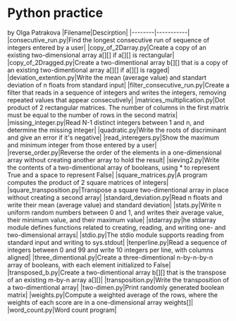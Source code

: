 # Python practice
by Olga Patrakova
|Filename|Descirption|
|--------|-----------|
|consecutive_run.py|Find the longest consecutive run of sequence of integers entered by a user|
|copy_of_2Darray.py|Create a copy of an existing two-dimensional array a[][] if a[][] is rectangular|
|copy_of_2Dragged.py|Create a two-dimentional array b[][] that is a copy of an existing two-dimentional array a[][] if a[][] is ragged|
|deviation_extention.py|Write the mean (average value) and standart deviation of n floats from standard input|
|filter_consecutive_run.py|Create a filter that reads in a sequence of integers and writes the integers, removing repeated values that appear consecutively|
|matrices_multiplication.py|Dot product of 2 rectangular matrices. The number of columns in the first matrix must be equal to the number of rows in the second matrix|
|missing_integer.py|Read N-1 distinct integers between 1 and n, and determine the missing integer|
|quadratic.py|Write the roots of discriminant and give an error if it's negative|
|read_interegers.py|Show the maximum and minimum integer from those entered by a user|
|reverse_order.py|Reverse the order of the elements in a one-dimensional array without creating another array to hold the result|
|sieving2.py|Write the contents of a two-dimentional array of booleans, using * to represent True and a space to represent False|
|square_matrices.py|A program computes the product of 2 square matrices of integers|
|square_transposition.py|Transpose a square two-dimentional array in place without creating a second array|
|standard_deviation.py|Read n floats and write their mean (average value) and standard deviation|
|stats.py|Write n uniform random numbers between 0 and 1, and writes their average value, their minimum value, and their maximum value|
|stdarray.py|he stdarray module defines functions related to creating, reading, and writing one- and two-dimensional arrays|
|stdio.py|The stdio module supports reading from standard input and writing to sys.stdout|
|tenperline.py|Read a sequence of integers between 0 and 99 and write 10 integers per line, with columns aligned|
|three_dimentional.py|Create a three-dimentional n-by-n-by-n array of booleans, with each element initialized to False|
|transposed_b.py|Create a two-dimentional array b[][] that is the transpose of an existing m-by-n array a[][]|
|transposition.py|Write the transposition of a two-dimentional array|
|two-dimen.py|Print randomly generated boolean matrix|
|weights.py|Compute a weighted average of the rows, where the weights of each score are in a one-dimensional array weights[]|
|word_count.py|Word count program|

